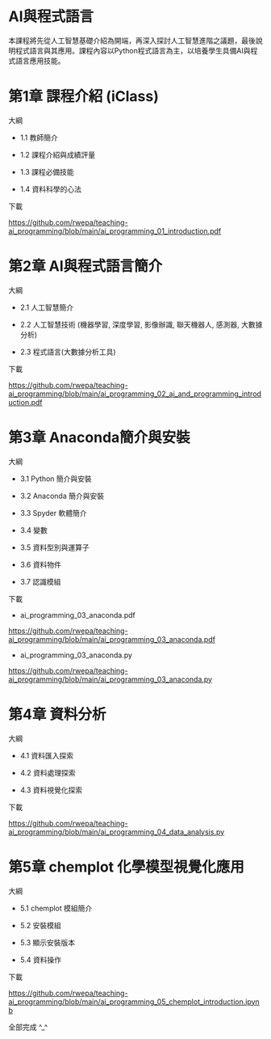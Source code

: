 # AI與程式語言

本課程將先從人工智慧基礎介紹為開端，再深入探討人工智慧進階之議題，最後說明程式語言與其應用。課程內容以Python程式語言為主，以培養學生具備AI與程式語言應用技能。

# 第1章 課程介紹 (iClass)

大綱

+ 1.1 教師簡介
  
+ 1.2 課程介紹與成績評量

+ 1.3 課程必備技能

+ 1.4 資料科學的心法

下載

https://github.com/rwepa/teaching-ai_programming/blob/main/ai_programming_01_introduction.pdf

# 第2章 AI與程式語言簡介

大綱

+ 2.1 人工智慧簡介

+ 2.2 人工智慧技術 (機器學習, 深度學習, 影像辦識, 聯天機器人, 感測器, 大數據分析)

+ 2.3 程式語言(大數據分析工具)

下載

https://github.com/rwepa/teaching-ai_programming/blob/main/ai_programming_02_ai_and_programming_introduction.pdf

# 第3章 Anaconda簡介與安裝

大綱

+ 3.1 Python 簡介與安裝

+ 3.2 Anaconda 簡介與安裝

+ 3.3 Spyder 軟體簡介

+ 3.4 變數

+ 3.5 資料型別與運算子

+ 3.6 資料物件

+ 3.7 認識模組

下載

+ ai_programming_03_anaconda.pdf

https://github.com/rwepa/teaching-ai_programming/blob/main/ai_programming_03_anaconda.pdf

+ ai_programming_03_anaconda.py

https://github.com/rwepa/teaching-ai_programming/blob/main/ai_programming_03_anaconda.py

# 第4章 資料分析

大綱

+ 4.1 資料匯入探索

+ 4.2 資料處理探索
 
+ 4.3 資料視覺化探索

下載

https://github.com/rwepa/teaching-ai_programming/blob/main/ai_programming_04_data_analysis.py

# 第5章 chemplot 化學模型視覺化應用

大綱

+ 5.1 chemplot 模組簡介

+ 5.2 安裝模組

+ 5.3 顯示安裝版本

+ 5.4 資料操作

下載

https://github.com/rwepa/teaching-ai_programming/blob/main/ai_programming_05_chemplot_introduction.ipynb

全部完成 ^_^

